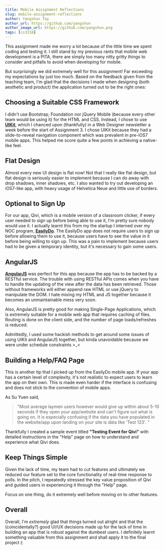 ```yaml
---
title: Mobile Assignment Reflections
slug: mobile-assignment-reflections
author: Yangshun Tay
author_url: https://github.com/yangshun
author_image_url: https://github.com/yangshun.png
tags: [cs3216]
---
```


This assignment made me worry a lot because of the little time we spent coding and testing it. I still stand by my previous rants that mobile web development is a PITA, there are simply too many nitty gritty things to consider and pitfalls to avoid when developing for mobile.<!--truncate-->

But surprisingly we did extremely well for this assignment! Far exceeding my expectations by just too much. Based on the feedback given from the teaching team, I'm glad that the decisions I made when designing (both aesthetic and product) the application turned out to be the right ones:

## Choosing a Suitable CSS Framework

I didn't use Bootstrap, Foundation nor jQuery Mobile (because every other team would be using it) for the HTML and CSS. Instead, I chose to use [**UIKit**](http://www.getuikit.com/), which I chanced upon (thankfully) in a Web Designer newsletter a week before the start of Assignment 3. I chose UIKit because they had a slide-to-reveal navigation component which was prevalent in pre-iOS7 mobile apps. This helped me score quite a few points in achieving a native-like feel.

## Flat Design

Almost every new UI design is flat now! Not that I really like flat design, but flat design is seriously easier to implement because I can do away with drop shadows, inner shadows, etc. I also wanted to try out developing an iOS7-like app, with heavy usage of Helvetica Neue and little use of borders.

## Optional to Sign Up

For our app, Qivi, which is a mobile version of a classroom clicker, if every user needed to sign up before being able to use it, I'm pretty sure nobody would use it. I actually learnt this from my the startup I interned over my NOC program, [**EasilyDo**](http://www.easilydo.com). The EasilyDo app does not require users to sign up before allowing them to use it, because users have to see the value in it before being willing to sign up. This was a pain to implement because users had to be given a temporary identity, but it's necessary to gain some users.

## AngularJS

[**AngularJS**](http://angularjs.org/) was perfect for this app because the app has to be backed by a RESTful service. The trouble with using RESTful APIs comes when you have to handle the updating of the view after the data has been retrieved. Those without frameworks will either append raw HTML or use jQuery to manipulate the DOM. I hate mixing my HTML and JS together because it becomes an unmaintainable mess very soon.

Also, AngularJS is pretty good for making Single-Page Applications, which is extremely suitable for a mobile web app that requires caching of files. Routing is done on the client side, and the number of page loads/refreshes is reduced.

Admittedly, I used some hackish methods to get around some issues of using UIKit and AngularJS together, but kinda unavoidable because we were under schedule constraints >\_<

## Building a Help/FAQ Page

This is another tip that I picked up from the EasilyDo mobile app. If your app has a certain level of complexity, it's not realistic to expect users to learn the app on their own. This is made even harder if the interface is confusing and does not stick to the convention of mobile apps.

As Su Yuen said,

> "Most average laymen users however would give up within about 5-10 seconds if they open your app/website and can't figure out what is going on. It is especially confusing if the data you have populated in the website/app upon landing on your site is data like 'Test 123'. "

Thankfully I created a sample event titled **"Testing Event for Qivi"** with detailed instructions in the "Help" page on how to understand and experience what Qivi does.

## Keep Things Simple

Given the lack of time, my team had to cut features and ultimately we reduced our feature set to the core functionality of real-time response to polls. In the pitch, I repeatedly stressed the key value proposition of Qivi and guided users in experiencing it through the "Help" page.

Focus on one thing, do it extremely well before moving on to other features.

## Overall

Overall, I'm _extremely_ glad that things turned out alright and that the (coincidentally?) good UI/UX decisions made up for the lack of time in building an app that is robust against the dumbest users. I definitely learnt something valuable from this assignment and shall apply it to the final project (:
